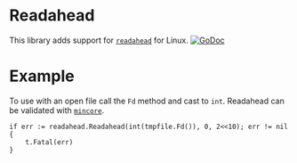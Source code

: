 # Readahead
This library adds support for
[`readahead`](http://man7.org/linux/man-pages/man2/readahead.2.html) for Linux.
[![GoDoc](https://godoc.org/github.com/hodgesds/goreadahead?status.svg)](https://godoc.org/github.com/hodgesds/goreadahead)


# Example
To use with an open file call the `Fd` method and cast to `int`. Readahead can be validated with [`mincore`](http://man7.org/linux/man-pages/man2/mincore.2.html).

```
if err := readahead.Readahead(int(tmpfile.Fd()), 0, 2<<10); err != nil {
	t.Fatal(err)
}
```

